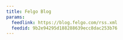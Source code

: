 ```yaml
---
title: Felgo Blog
params:
  feedlink: https://blog.felgo.com/rss.xml
  feedid: 9b2e94295d188288639ecc8dac253b76
---
```

